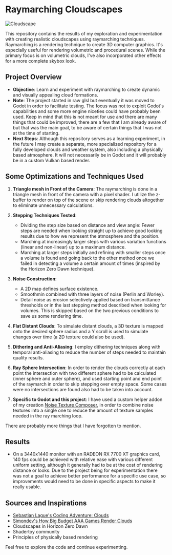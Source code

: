 # Raymarching Cloudscapes
![Cloudscape](https://github.com/DinDotDout/marching_cloudscapes/assets/60853685/86cebc1a-7ec3-482f-8caa-83ad73ec79d5)

This repository contains the results of my exploration and experimentation with creating realistic cloudscapes using raymarching techniques. Raymarching is a rendering technique to create 3D computer graphics. It's especially useful for rendering volumetric and procedural scenes. While the primary focus is on volumetric clouds, I've also incorporated other effects for a more complete skybox look.

## Project Overview

- **Objective**: Learn and experiment with raymarching to create dynamic and visually appealing cloud formations.
- **Note**: The project started in raw glsl but eventually it was moved to Godot in order to facilitate testing. The focus was not to exploit Godot's capabilities and some more engine niceties could have probably been used. Keep in mind that this is not meant for use and there are many things that could be improved, there are a few that I am already aware of but that was the main goal, to be aware of certain things that I was not at the time of starting.
- **Next Steps**: Although this repository serves as a learning experiment, in the future I may create a separate, more specialized repository for a fully developed clouds and weather system, also including a physically based atmosphere. It will not necessarily be in Godot and it will probably be in a custom Vulkan based render.

## Some Optimizations and Techniques Used

1. **Triangle mesh in Front of the Camera**: The raymarching is done in a triangle mesh in front of the camera with a pixel shader. I utilize the z-buffer to render on top of the scene or skip rendering clouds altogether to eliminate unnecessary calculations.
2. **Stepping Techniques Tested**:
   - Dividing the step size based on distance and view angle: Fewer steps are needed when looking straight up to achieve good looking results due to how we represent the atmosphere and the position.
   - Marching at increasingly larger steps with various variation functions (linear and non-linear) up to a maximum distance.
   - Marching at larger steps initially and refining with smaller steps once a volume is found and going back to the other method once we failed in detecting a volume a certain amount of times (inspired by the Horizon Zero Dawn technique).
3. **Noise Construction**:
   - A 2D map defines surface existence.
   - Smoothmin combined with three layers of noise (Perlin and Worley).
   - Detail noise as erosion selectively applied based on transmittance thresholds or in the last stepping method described when looking for volumes. This is skipped based on the two previous conditions to save us some rendering time.

4. **Flat Distant Clouds**: To simulate distant clouds, a 3D texture is mapped onto the desired sphere radius and a Y scroll is used to simulate changes over time (a 2D texture could also be used).
5. **Dithering and Anti-Aliasing**: I employ dithering techniques along with temporal anti-aliasing to reduce the number of steps needed to maintain quality results.
6. **Ray Sphere Intersection**: In order to render the clouds correctly at each point the intersection with two different sphere had to be calculated (inner sphere and outer sphere), and used starting point and end point of the raymarch in order to skip stepping over empty space. Some cases were no intersections are found also had to be taken into account.
7. **Specific to Godot and this project**: I have used a custom helper addon of my creation [Noise Texture Composer](https://github.com/DinDotDout/noise_texture_composer), in order to combine noise textures into a single one to reduce the amount of texture samples needed in the ray marching loop.

There are probably more things that I have forgotten to mention.

## Results

- On a 3440x1440 monitor with an RADEON RX 7700 XT graphics card, 140 fps could be achieved with relative ease with various different uniform setting, although it generally had to be at the cost of rendering distance or looks. Due to the project being for experimentation there was not a goal to achieve better performance for a specific use case, so improvements would need to be done in specific aspects to make it really usable.

## Sources and Inspirations

- [Sebastian Lague's Coding Adventure: Clouds](https://www.youtube.com/watch?v=4QOcCGI6xOU)
- [Simondev's How Big Budget AAA Games Render Clouds](https://www.youtube.com/watch?v=Qj_tK_mdRcA)
- Cloudscapes in Horizon Zero Dawn
- Shadertoy community
- Principles of physically based rendering

Feel free to explore the code and continue experimenting.
